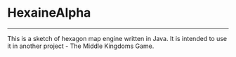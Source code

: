 # HexaineAlpha 
---

This is a sketch of hexagon map engine written in Java. It is intended to use it in another project - The Middle Kingdoms Game. 